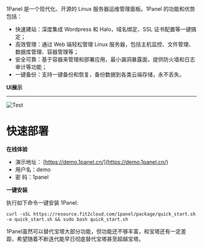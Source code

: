 1Panel 是一个现代化、开源的 Linux 服务器运维管理面板。1Panel 的功能和优势包括：

- 快速建站：深度集成 Wordpress 和 Halo，域名绑定、SSL 证书配置等一键搞定；
- 高效管理：通过 Web 端轻松管理 Linux 服务器，包括主机监控、文件管理、数据库管理、容器管理等；
- 安全可靠：基于容器来管理和部署应用，最小漏洞暴露面，提供防火墙和日志审计等功能；
- 一键备份：支持一键备份和恢复，备份数据到各类云端存储，永不丢失。

**UI展示**

------------

  ![Test](https://tc.cq329.top/i/2023/07/13/vhsdd7.png)  

# 快速部署
**在线体验**
- 演示地址： [https://demo.1panel.cn/](https://demo.1panel.cn/) 
- 用户名：demo
- 密  码：1panel

**一键安装**

执行如下命令一键安装 1Panel:
```linux
curl -sSL https://resource.fit2cloud.com/1panel/package/quick_start.sh -o quick_start.sh && sudo bash quick_start.sh
```
1Panel虽然可以替代宝塔大部分功能，但功能还不够丰富，和宝塔还有一定差距，希望随着不断迭代能早日彻底替代宝塔甚至超越宝塔。
